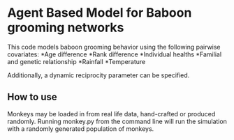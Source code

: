 Agent Based Model for Baboon grooming networks
================================

This code models baboon grooming behavior using the following pairwise covariates:
*Age difference
*Rank difference
*Individual healths
*Familial and genetic relationship
*Rainfall
*Temperature

Additionally, a dynamic reciprocity parameter can be specified.

How to use
----------
Monkeys may be loaded in from real life data, hand-crafted or produced randomly. Running monkey.py from the command line will run the simulation with a randomly generated population of monkeys.